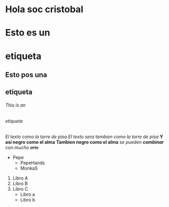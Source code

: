 # Hola soc cristobal
# Esto es un <h1> etiqueta
## Esto pos una <h2> etiqueta
######  This is an <h6> etiqueta

*El texto como la torre de pisa*
_El texto sera tambien como la torre de pisa_
**Y asi negro como el alma**
__Tambien negro como el alma__
*se pueden **combinar** con mucho ~~arte~~*

* Pepe
    * PepeHands
    * MonkaS

1. Libro A
2. Libro B
3. Libro C
    * Libro a
    * Libro b
